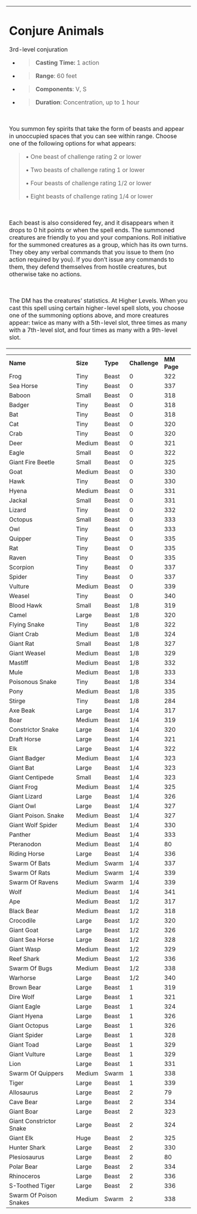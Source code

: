 
<table><tbody><tr class="odd"><td><h1 id="conjure-animals"><strong>Conjure Animals</strong></h1><p>3rd-level conjuration</p><ul><li><blockquote><p><strong>Casting Time:</strong> 1 action</p></blockquote></li><li><blockquote><p><strong>Range</strong>: 60 feet</p></blockquote></li><li><blockquote><p><strong>Components</strong>: V, S</p></blockquote></li><li><blockquote><p><strong>Duration</strong>: Concentration, up to 1 hour</p></blockquote></li></ul><p> </p><p>You summon fey spirits that take the form of beasts and appear in unoccupied spaces that you can see within range. Choose one of the following options for what appears:</p><blockquote><p>• One beast of challenge rating 2 or lower</p><p>• Two beasts of challenge rating 1 or lower</p><p>• Four beasts of challenge rating 1/2 or lower</p><p>• Eight beasts of challenge rating 1/4 or lower</p></blockquote><p> </p><p>Each beast is also considered fey, and it disappears when it drops to 0 hit points or when the spell ends. The summoned creatures are friendly to you and your companions. Roll initiative for the summoned creatures as a group, which has its own turns. They obey any verbal commands that you issue to them (no action required by you). If you don’t issue any commands to them, they defend themselves from hostile creatures, but otherwise take no actions.</p><p> </p><p>The DM has the creatures’ statistics. At Higher Levels. When you cast this spell using certain higher-level spell slots, you choose one of the summoning options above, and more creatures appear: twice as many with a 5th-level slot, three times as many with a 7th-level slot, and four times as many with a 9th-level slot.</p></td></tr></tbody></table>

|                         |          |          |               |             |
|-------------------------|----------|----------|---------------|-------------|
| **Name**                | **Size** | **Type** | **Challenge** | **MM Page** |
| Frog                    | Tiny     | Beast    | 0             | 322         |
| Sea Horse               | Tiny     | Beast    | 0             | 337         |
| Baboon                  | Small    | Beast    | 0             | 318         |
| Badger                  | Tiny     | Beast    | 0             | 318         |
| Bat                     | Tiny     | Beast    | 0             | 318         |
| Cat                     | Tiny     | Beast    | 0             | 320         |
| Crab                    | Tiny     | Beast    | 0             | 320         |
| Deer                    | Medium   | Beast    | 0             | 321         |
| Eagle                   | Small    | Beast    | 0             | 322         |
| Giant Fire Beetle       | Small    | Beast    | 0             | 325         |
| Goat                    | Medium   | Beast    | 0             | 330         |
| Hawk                    | Tiny     | Beast    | 0             | 330         |
| Hyena                   | Medium   | Beast    | 0             | 331         |
| Jackal                  | Small    | Beast    | 0             | 331         |
| Lizard                  | Tiny     | Beast    | 0             | 332         |
| Octopus                 | Small    | Beast    | 0             | 333         |
| Owl                     | Tiny     | Beast    | 0             | 333         |
| Quipper                 | Tiny     | Beast    | 0             | 335         |
| Rat                     | Tiny     | Beast    | 0             | 335         |
| Raven                   | Tiny     | Beast    | 0             | 335         |
| Scorpion                | Tiny     | Beast    | 0             | 337         |
| Spider                  | Tiny     | Beast    | 0             | 337         |
| Vulture                 | Medium   | Beast    | 0             | 339         |
| Weasel                  | Tiny     | Beast    | 0             | 340         |
| Blood Hawk              | Small    | Beast    | 1/8           | 319         |
| Camel                   | Large    | Beast    | 1/8           | 320         |
| Flying Snake            | Tiny     | Beast    | 1/8           | 322         |
| Giant Crab              | Medium   | Beast    | 1/8           | 324         |
| Giant Rat               | Small    | Beast    | 1/8           | 327         |
| Giant Weasel            | Medium   | Beast    | 1/8           | 329         |
| Mastiff                 | Medium   | Beast    | 1/8           | 332         |
| Mule                    | Medium   | Beast    | 1/8           | 333         |
| Poisonous Snake         | Tiny     | Beast    | 1/8           | 334         |
| Pony                    | Medium   | Beast    | 1/8           | 335         |
| Stirge                  | Tiny     | Beast    | 1/8           | 284         |
| Axe Beak                | Large    | Beast    | 1/4           | 317         |
| Boar                    | Medium   | Beast    | 1/4           | 319         |
| Constrictor Snake       | Large    | Beast    | 1/4           | 320         |
| Draft Horse             | Large    | Beast    | 1/4           | 321         |
| Elk                     | Large    | Beast    | 1/4           | 322         |
| Giant Badger            | Medium   | Beast    | 1/4           | 323         |
| Giant Bat               | Large    | Beast    | 1/4           | 323         |
| Giant Centipede         | Small    | Beast    | 1/4           | 323         |
| Giant Frog              | Medium   | Beast    | 1/4           | 325         |
| Giant Lizard            | Large    | Beast    | 1/4           | 326         |
| Giant Owl               | Large    | Beast    | 1/4           | 327         |
| Giant Poison. Snake     | Medium   | Beast    | 1/4           | 327         |
| Giant Wolf Spider       | Medium   | Beast    | 1/4           | 330         |
| Panther                 | Medium   | Beast    | 1/4           | 333         |
| Pteranodon              | Medium   | Beast    | 1/4           | 80          |
| Riding Horse            | Large    | Beast    | 1/4           | 336         |
| Swarm Of Bats           | Medium   | Swarm    | 1/4           | 337         |
| Swarm Of Rats           | Medium   | Swarm    | 1/4           | 339         |
| Swarm Of Ravens         | Medium   | Swarm    | 1/4           | 339         |
| Wolf                    | Medium   | Beast    | 1/4           | 341         |
| Ape                     | Medium   | Beast    | 1/2           | 317         |
| Black Bear              | Medium   | Beast    | 1/2           | 318         |
| Crocodile               | Large    | Beast    | 1/2           | 320         |
| Giant Goat              | Large    | Beast    | 1/2           | 326         |
| Giant Sea Horse         | Large    | Beast    | 1/2           | 328         |
| Giant Wasp              | Medium   | Beast    | 1/2           | 329         |
| Reef Shark              | Medium   | Beast    | 1/2           | 336         |
| Swarm Of Bugs           | Medium   | Beast    | 1/2           | 338         |
| Warhorse                | Large    | Beast    | 1/2           | 340         |
| Brown Bear              | Large    | Beast    | 1             | 319         |
| Dire Wolf               | Large    | Beast    | 1             | 321         |
| Giant Eagle             | Large    | Beast    | 1             | 324         |
| Giant Hyena             | Large    | Beast    | 1             | 326         |
| Giant Octopus           | Large    | Beast    | 1             | 326         |
| Giant Spider            | Large    | Beast    | 1             | 328         |
| Giant Toad              | Large    | Beast    | 1             | 329         |
| Giant Vulture           | Large    | Beast    | 1             | 329         |
| Lion                    | Large    | Beast    | 1             | 331         |
| Swarm Of Quippers       | Medium   | Swarm    | 1             | 338         |
| Tiger                   | Large    | Beast    | 1             | 339         |
| Allosaurus              | Large    | Beast    | 2             | 79          |
| Cave Bear               | Large    | Beast    | 2             | 334         |
| Giant Boar              | Large    | Beast    | 2             | 323         |
| Giant Constrictor Snake | Large    | Beast    | 2             | 324         |
| Giant Elk               | Huge     | Beast    | 2             | 325         |
| Hunter Shark            | Large    | Beast    | 2             | 330         |
| Plesiosaurus            | Large    | Beast    | 2             | 80          |
| Polar Bear              | Large    | Beast    | 2             | 334         |
| Rhinoceros              | Large    | Beast    | 2             | 336         |
| S-Toothed Tiger         | Large    | Beast    | 2             | 336         |
| Swarm Of Poison Snakes  | Medium   | Swarm    | 2             | 338         |
